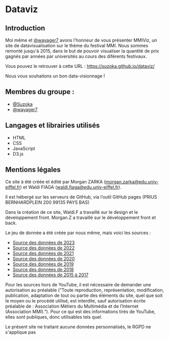 # Dataviz
## Introduction

Moi même et  [@wayager7](https://github.com/wayager7) avons l'honneur de vous présenter MMIViz, un site de datavisualisation sur le thème du festival MMI.
Nous sommes remonté jusqu'à 2015, dans le but de pouvoir visualiser la quantité de prix gagnés par années par universités au cours des diférents festivaux.

Vous pouvez le retrouver à cette URL : https://suzoka.github.io/dataviz/

Nous vous souhaitons un bon data-visionnage !

## Membres du groupe :
- [@Suzoka](https://github.com/Suzoka)
- [@wayager7](https://github.com/wayager7)

## Langages et librairies utilisés
- HTML
- CSS
- JavaScript
- D3.js

## Mentions légales
Ce site à été créée et édité par Morgan ZARKA (morgan.zarka@edu.univ-eiffel.fr) et Waldi FIAGA (waldi.fiaga@edu.univ-eiffel.fr).

Il est hébergé sur les serveurs de GitHub, via l’outil GitHub pages (PRIUS BERNHARDPLEIN 200 99135 PAYS BAS)

Dans la création de ce site, Waldi.F a travaillé sur le design et le développement front. Morgan.Z a travaillé sur le développement front et back.

Le jeu de donnée a été créée par nous même, mais voici les sources :

- [Source des données de 2023](https://2023.festivalmmi.fr/laureats.276_dcp.html)
- [Source des données de 2022](https://festival2022.iutmmi.fr/laureats.276_dcp.html)
- [Source des données de 2021](https://www.youtube.com/watch?v=VrPx1opuGQM)
- [Source des données de 2020](https://iutmmi.fr/festival_subdomain/palmares/)
- [Source des données de 2019](https://www.youtube.com/watch?v=EC69l2z3_Ug)
- [Source des données de 2018](https://www.youtube.com/watch?v=25I2G2m4asA)
- [Source des données de 2015 à 2017](https://iutmmi.fr/le-festival-mmi/)

Pour les sources hors de YouTube, il est nécessaire de demander une autorisation au préalable (”Toute reproduction, représentation, modification, publication, adaptation de tout ou partie des éléments du site, quel que soit le moyen ou le procédé utilisé, est interdite, sauf autorisation écrite préalable de : Association Métiers du Multimédia et de l’Internet (Association MMI).”). Pour ce qui est des informations tirés de YouTube, elles sont publiques, donc utilisables tels quel.

Le présent site ne traitant aucune données personnalisés, le RGPD ne s'applique pas
